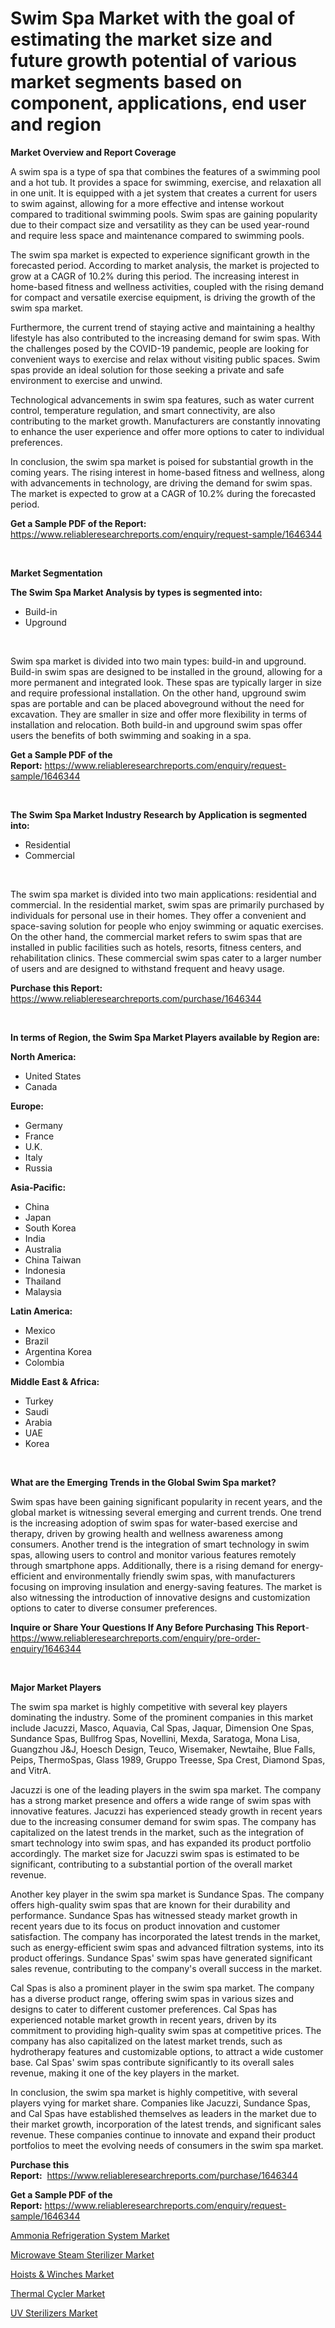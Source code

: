 <p><h1>Swim Spa Market with the goal of estimating the market size and future growth potential of various market segments based on component, applications, end user and region</h1></p><p><strong>Market Overview and Report Coverage</strong></p>
<p><p>A swim spa is a type of spa that combines the features of a swimming pool and a hot tub. It provides a space for swimming, exercise, and relaxation all in one unit. It is equipped with a jet system that creates a current for users to swim against, allowing for a more effective and intense workout compared to traditional swimming pools. Swim spas are gaining popularity due to their compact size and versatility as they can be used year-round and require less space and maintenance compared to swimming pools.</p><p>The swim spa market is expected to experience significant growth in the forecasted period. According to market analysis, the market is projected to grow at a CAGR of 10.2% during this period. The increasing interest in home-based fitness and wellness activities, coupled with the rising demand for compact and versatile exercise equipment, is driving the growth of the swim spa market.</p><p>Furthermore, the current trend of staying active and maintaining a healthy lifestyle has also contributed to the increasing demand for swim spas. With the challenges posed by the COVID-19 pandemic, people are looking for convenient ways to exercise and relax without visiting public spaces. Swim spas provide an ideal solution for those seeking a private and safe environment to exercise and unwind.</p><p>Technological advancements in swim spa features, such as water current control, temperature regulation, and smart connectivity, are also contributing to the market growth. Manufacturers are constantly innovating to enhance the user experience and offer more options to cater to individual preferences.</p><p>In conclusion, the swim spa market is poised for substantial growth in the coming years. The rising interest in home-based fitness and wellness, along with advancements in technology, are driving the demand for swim spas. The market is expected to grow at a CAGR of 10.2% during the forecasted period.</p></p>
<p><strong>Get a Sample PDF of the Report:</strong> <a href="https://www.reliableresearchreports.com/enquiry/request-sample/1646344">https://www.reliableresearchreports.com/enquiry/request-sample/1646344</a></p>
<p>&nbsp;</p>
<p><strong>Market Segmentation</strong></p>
<p><strong>The Swim Spa Market Analysis by types is segmented into:</strong></p>
<p><ul><li>Build-in</li><li>Upground</li></ul></p>
<p>&nbsp;</p>
<p><p>Swim spa market is divided into two main types: build-in and upground. Build-in swim spas are designed to be installed in the ground, allowing for a more permanent and integrated look. These spas are typically larger in size and require professional installation. On the other hand, upground swim spas are portable and can be placed aboveground without the need for excavation. They are smaller in size and offer more flexibility in terms of installation and relocation. Both build-in and upground swim spas offer users the benefits of both swimming and soaking in a spa.</p></p>
<p><strong>Get a Sample PDF of the Report:</strong>&nbsp;<a href="https://www.reliableresearchreports.com/enquiry/request-sample/1646344">https://www.reliableresearchreports.com/enquiry/request-sample/1646344</a></p>
<p>&nbsp;</p>
<p><strong>The Swim Spa Market Industry Research by Application is segmented into:</strong></p>
<p><ul><li>Residential</li><li>Commercial</li></ul></p>
<p>&nbsp;</p>
<p><p>The swim spa market is divided into two main applications: residential and commercial. In the residential market, swim spas are primarily purchased by individuals for personal use in their homes. They offer a convenient and space-saving solution for people who enjoy swimming or aquatic exercises. On the other hand, the commercial market refers to swim spas that are installed in public facilities such as hotels, resorts, fitness centers, and rehabilitation clinics. These commercial swim spas cater to a larger number of users and are designed to withstand frequent and heavy usage.</p></p>
<p><strong>Purchase this Report:</strong>&nbsp; <a href="https://www.reliableresearchreports.com/purchase/1646344">https://www.reliableresearchreports.com/purchase/1646344</a></p>
<p>&nbsp;</p>
<p><strong>In terms of Region, the Swim Spa Market Players available by Region are:</strong></p>
<p>
    <p> <strong> North America: </strong>
        <ul>
            <li>United States</li>
            <li>Canada</li>
        </ul>
        </p> 
    <p> <strong> Europe: </strong>
        <ul>
            <li>Germany</li>
            <li>France</li>
            <li>U.K.</li>
            <li>Italy</li>
            <li>Russia</li>
        </ul>
        </p> 
    <p> <strong> Asia-Pacific: </strong>
        <ul>
            <li>China</li>
            <li>Japan</li>
            <li>South Korea</li>
            <li>India</li>
            <li>Australia</li>
            <li>China Taiwan</li>
            <li>Indonesia</li>
            <li>Thailand</li>
            <li>Malaysia</li>
        </ul>
        </p> 
    <p> <strong> Latin America: </strong>
        <ul>
            <li>Mexico</li>
            <li>Brazil</li>
            <li>Argentina Korea</li>
            <li>Colombia</li>
        </ul>
        </p> 
    <p> <strong> Middle East & Africa: </strong>
        <ul>
            <li>Turkey</li>
            <li>Saudi</li>
            <li>Arabia</li>
            <li>UAE</li>
            <li>Korea</li>
        </ul>
    </p>
    </p>
<p>&nbsp;</p>
<p><strong>What are the Emerging Trends in the Global Swim Spa market?</strong></p>
<p><p>Swim spas have been gaining significant popularity in recent years, and the global market is witnessing several emerging and current trends. One trend is the increasing adoption of swim spas for water-based exercise and therapy, driven by growing health and wellness awareness among consumers. Another trend is the integration of smart technology in swim spas, allowing users to control and monitor various features remotely through smartphone apps. Additionally, there is a rising demand for energy-efficient and environmentally friendly swim spas, with manufacturers focusing on improving insulation and energy-saving features. The market is also witnessing the introduction of innovative designs and customization options to cater to diverse consumer preferences.</p></p>
<p><strong>Inquire or Share Your Questions If Any Before Purchasing This Report</strong>- <a href="https://www.reliableresearchreports.com/enquiry/pre-order-enquiry/1646344">https://www.reliableresearchreports.com/enquiry/pre-order-enquiry/1646344</a></p>
<p>&nbsp;</p>
<p><strong>Major Market Players</strong></p>
<p><p>The swim spa market is highly competitive with several key players dominating the industry. Some of the prominent companies in this market include Jacuzzi, Masco, Aquavia, Cal Spas, Jaquar, Dimension One Spas, Sundance Spas, Bullfrog Spas, Novellini, Mexda, Saratoga, Mona Lisa, Guangzhou J&J, Hoesch Design, Teuco, Wisemaker, Newtaihe, Blue Falls, Peips, ThermoSpas, Glass 1989, Gruppo Treesse, Spa Crest, Diamond Spas, and VitrA.</p><p>Jacuzzi is one of the leading players in the swim spa market. The company has a strong market presence and offers a wide range of swim spas with innovative features. Jacuzzi has experienced steady growth in recent years due to the increasing consumer demand for swim spas. The company has capitalized on the latest trends in the market, such as the integration of smart technology into swim spas, and has expanded its product portfolio accordingly. The market size for Jacuzzi swim spas is estimated to be significant, contributing to a substantial portion of the overall market revenue.</p><p>Another key player in the swim spa market is Sundance Spas. The company offers high-quality swim spas that are known for their durability and performance. Sundance Spas has witnessed steady market growth in recent years due to its focus on product innovation and customer satisfaction. The company has incorporated the latest trends in the market, such as energy-efficient swim spas and advanced filtration systems, into its product offerings. Sundance Spas' swim spas have generated significant sales revenue, contributing to the company's overall success in the market.</p><p>Cal Spas is also a prominent player in the swim spa market. The company has a diverse product range, offering swim spas in various sizes and designs to cater to different customer preferences. Cal Spas has experienced notable market growth in recent years, driven by its commitment to providing high-quality swim spas at competitive prices. The company has also capitalized on the latest market trends, such as hydrotherapy features and customizable options, to attract a wide customer base. Cal Spas' swim spas contribute significantly to its overall sales revenue, making it one of the key players in the market.</p><p>In conclusion, the swim spa market is highly competitive, with several players vying for market share. Companies like Jacuzzi, Sundance Spas, and Cal Spas have established themselves as leaders in the market due to their market growth, incorporation of the latest trends, and significant sales revenue. These companies continue to innovate and expand their product portfolios to meet the evolving needs of consumers in the swim spa market.</p></p>
<p><strong>Purchase this Report:</strong>&nbsp;&nbsp;<a href="https://www.reliableresearchreports.com/purchase/1646344">https://www.reliableresearchreports.com/purchase/1646344</a></p>
<p></p>
<p><strong>Get a Sample PDF of the Report:</strong>&nbsp;<a href="https://www.reliableresearchreports.com/enquiry/request-sample/1646344">https://www.reliableresearchreports.com/enquiry/request-sample/1646344</a></p>
<p><p><a href="https://github.com/zebdakicsin/Market-Research-Report-List-2/blob/main/ammonia-refrigeration-system-market.md">Ammonia Refrigeration System Market</a></p><p><a href="https://github.com/kipkeeva/Market-Research-Report-List-2/blob/main/microwave-steam-sterilizer-market.md">Microwave Steam Sterilizer Market</a></p><p><a href="https://github.com/kholmovskayalyudmila/Market-Research-Report-List-2/blob/main/hoists-winches-market.md">Hoists & Winches Market</a></p><p><a href="https://github.com/Krish2023na/Market-Research-Report-List-2/blob/main/thermal-cycler-market.md">Thermal Cycler Market</a></p><p><a href="https://github.com/kuntayevaz/Market-Research-Report-List-2/blob/main/uv-sterilizers-market.md">UV Sterilizers Market</a></p></p>